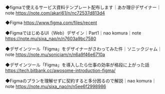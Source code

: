 

◆figmaで使えるサービス資料テンプレート配布します｜あか理＠デザイナー｜note
https://note.com/akari61/n/nc72537d813d4

◆Figma
https://www.figma.com/files/recent

◆FigmaではじめるUI（Web）デザイン｜Part1｜nao komura｜note
https://note.mu/sixa_nao/n/n7603a9bc7580

◆デザインツール「Figma」をデザイナーがさわってみた件｜ソニックジャム｜note
https://note.mu/sonicjam/n/n6a9f46e6710a

◆デザインツール「Figma」を導入したら仕事の効率が格段に上がった話
https://tech.bitbank.cc/awosome-introduction-figma/

◆Figmaのプランを理解せずに契約すると多分困るので解説｜nao komura｜note
https://note.mu/sixa_nao/n/n5ee6f2998986

